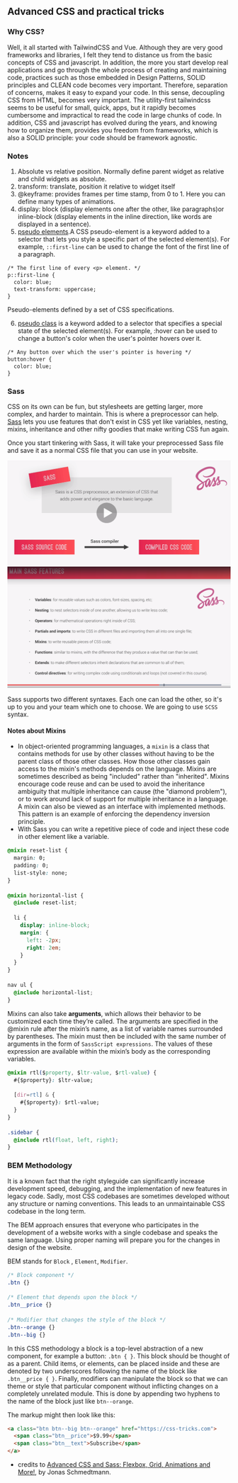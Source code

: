 ## Advanced CSS and practical tricks

### Why CSS?
Well, it all started with TailwindCSS and Vue. Although they are very good frameworks and libraries, I felt they tend to distance us from the basic concepts of CSS and javascript.
In addition, the more you start develop real applications and go through the whole process of creating and maintaining code, practices such as those embedded in Design Patterns, SOLID principles and CLEAN code becomes very important. Therefore, separation of concerns, makes it easy to expand your code. In this sense, decoupling CSS from HTML, becomes very important. The utility-first tailwindcss seems to be useful for small, quick, apps, but it rapidly becomes cumbersome and impractical to read the code in large chunks of code.
In addition, CSS and javascript has evolved during the years, and knowing how to organize them, provides you freedom from frameworks, which is also a SOLID principle: your code should be framework agnostic.


### Notes

1. Absolute vs relative position. Normally define parent widget as relative and child widgets as absolute.
2. transform: translate, position it relative to widget itself
3. @keyframe: provides frames per time stamp, from 0 to 1. Here you can define many types of animations.
4. display: block (display elements one after the other, like paragraphs)or inline-block (display elements in the inline direction, like words are displayed in a sentence).
5. [pseudo elements](https://developer.mozilla.org/en-US/docs/Web/CSS/Pseudo-elements).A CSS pseudo-element is a keyword added to a selector that lets you style a specific part of the selected element(s). For example, `::first-line` can be used to change the font of the first line of a paragraph.
```
/* The first line of every <p> element. */
p::first-line {
  color: blue;
  text-transform: uppercase;
}
```
Pseudo-elements defined by a set of CSS specifications.

6. [pseudo class](https://developer.mozilla.org/en-US/docs/Web/CSS/Pseudo-classes) is a keyword added to a selector that specifies a special state of the selected element(s). For example, :hover can be used to change a button's color when the user's pointer hovers over it.
```
/* Any button over which the user's pointer is hovering */
button:hover {
  color: blue;
}
```
### Sass

CSS on its own can be fun, but stylesheets are getting larger, more complex, and harder to maintain. This is where a preprocessor can help. [Sass](https://sass-lang.com/) lets you use features that don't exist in CSS yet like variables, nesting, mixins, inheritance and other nifty goodies that make writing CSS fun again.

Once you start tinkering with Sass, it will take your preprocessed Sass file and save it as a normal CSS file that you can use in your website.


<img src="img/saas.png" />
<img src="img/saasfeatrures.png" />

Sass supports two different syntaxes. Each one can load the other, so it's up to you and your team which one to choose. We are going to use `SCSS` syntax.

#### Notes about Mixins

- In object-oriented programming languages, a `mixin` is a class that contains methods for use by other classes without having to be the parent class of those other classes. How those other classes gain access to the mixin's methods depends on the language. Mixins are sometimes described as being "included" rather than "inherited". Mixins encourage code reuse and can be used to avoid the inheritance ambiguity that multiple inheritance can cause (the "diamond problem"), or to work around lack of support for multiple inheritance in a language. A mixin can also be viewed as an interface with implemented methods. This pattern is an example of enforcing the dependency inversion principle.
- With Sass you can write a repetitive piece of code and inject these code in other element like a variable.
```CSS
@mixin reset-list {
  margin: 0;
  padding: 0;
  list-style: none;
}

@mixin horizontal-list {
  @include reset-list;

  li {
    display: inline-block;
    margin: {
      left: -2px;
      right: 2em;
    }
  }
}

nav ul {
  @include horizontal-list;
}
```
Mixins can also take **arguments**, which allows their behavior to be customized each time they’re called. The arguments are specified in the @mixin rule after the mixin’s name, as a list of variable names surrounded by parentheses. The mixin must then be included with the same number of arguments in the form of `SassScript expressions`. The values of these expression are available within the mixin’s body as the corresponding variables.

```CSS
@mixin rtl($property, $ltr-value, $rtl-value) {
  #{$property}: $ltr-value;

  [dir=rtl] & {
    #{$property}: $rtl-value;
  }
}

.sidebar {
  @include rtl(float, left, right);
}
```


### BEM Methodology

It is a known fact that the right styleguide can significantly increase development speed, debugging, and the implementation of new features in legacy code. Sadly, most CSS codebases are sometimes developed without any structure or naming conventions. This leads to an unmaintainable CSS codebase in the long term.

The BEM approach ensures that everyone who participates in the development of a website works with a single codebase and speaks the same language. Using proper naming will prepare you for the changes in design of the website.

BEM stands for `Block` , `Element`, `Modifier`.

```CSS
/* Block component */
.btn {}

/* Element that depends upon the block */ 
.btn__price {}

/* Modifier that changes the style of the block */
.btn--orange {} 
.btn--big {}
```

In this CSS methodology a block is a top-level abstraction of a new component, for example a button: `.btn { }`. This block should be thought of as a parent. Child items, or elements, can be placed inside and these are denoted by two underscores following the name of the block like `.btn__price { }`. Finally, modifiers can manipulate the block so that we can theme or style that particular component without inflicting changes on a completely unrelated module. This is done by appending two hyphens to the name of the block just like `btn--orange`.

The markup might then look like this:

```html
<a class="btn btn--big btn--orange" href="https://css-tricks.com">
  <span class="btn__price">$9.99</span>
  <span class="btn__text">Subscribe</span>
</a>
```

- credits to [Advanced CSS and Sass: Flexbox, Grid, Animations and More!](https://www.udemy.com/course/advanced-css-and-sass/), by Jonas Schmedtmann.